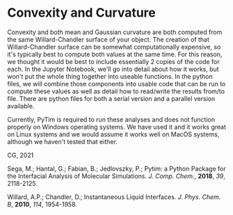 # Convexity and Curvature

Convexity and both mean and Gaussian curvature are both computed from the same Willard-Chandler surface of your object. The creation of that Willard-Chandler surface can be somewhat computationally expensive, so it's typically best to compute both values at the same time. For this reason, we thought it would be best to include essentially 2 copies of the code for each. In the Jupyter Notebook, we'll go into detail about how it works, but won't put the whole thing together into useable functions. In the python files, we will combine those components into usable code that can be run to compute these values as well as detail how to read/write the results from/to file. There are python files for both a serial version and a parallel version available. 

Currently, PyTim is required to run these analyses and does not function properly on Windows operating systems. We have used it and it works great on Linux systems and we would assume it works well on MacOS systems, although we haven't tested that either. 

CG, 2021

Sega, M.; Hantal, G.; Fabian, B.; Jedlovszky, P.; Pytim: a Python Package for the Interfacial Analysis of Molecular Simulations. *J. Comp. Chem.*, **2018**, *39*, 2118-2125.

Willard, A.P.; Chandler, D.; Instantaneous Liquid Interfaces. *J. Phys. Chem. B*, **2010**, *114*, 1954-1958.
